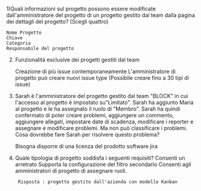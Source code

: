 1)Quali informazioni sul progetto possono essere modificate dall'amministratore del progetto di un progetto gestito      dal team dalla pagina dei dettagli del progetto? (Scegli quattro)

    Nome Progetto
    Chiave
    Categoria
    Responsabile del progetto

2) Funzionalità esclusive dei progetti gestiti dal team

    Creazione di più issue contemporaneamente
    L'amministratore di progetto può creare nuovi issue type (Possibile creare fino a 30 tipi di issue)

3)  Sarah è l'amministratore del progetto gestito dal team "BLOCK" in cui l'accesso al progetto è impostato su"Limitato".
    Sarah ha aggiunto Maria al progetto e le ha assegnato il ruolo di "Membro". Sarah ha quindi confermato di poter creare problemi, aggiungere un commento, aggiungere allegati, impostare date di scadenza, modificare i reporter e assegnare e modificare problemi. Ma non può classificare i problemi.
    Cosa dovrebbe fare Sarah per risolvere questo problema?

    Bisogna disporre di una licenza del prodotto software jira

4) Quale tipologia di progetto soddisfa i seguenti requisiti?
        Consenti un arretrato
        Supporta la configurazione del filtro secondario
        Consenti agli amministratori di progetto di assegnare ruoli.

        Risposta : progetto gestito dall'azienda con modello Kanban











